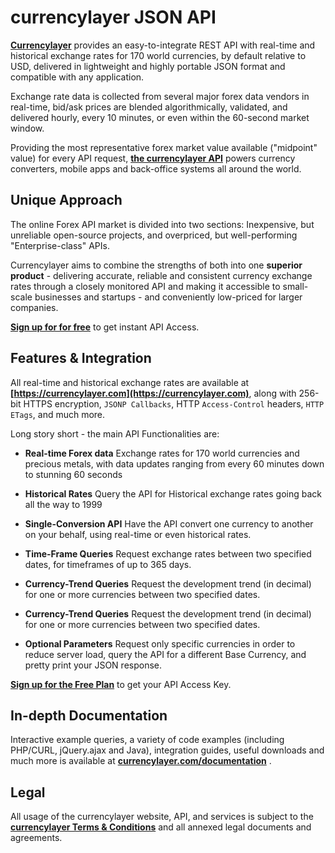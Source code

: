 # currencylayer JSON API

**[Currencylayer](https://currencylayer.com)** provides an easy-to-integrate REST API with real-time and historical exchange rates for 170 world currencies, by default relative to USD, delivered in lightweight and highly portable JSON format and compatible with any application.

Exchange rate data is collected from several major forex data vendors in real-time, bid/ask prices are blended algorithmically, validated, and delivered hourly, every 10 minutes, or even within the 60-second market window.

Providing the most representative forex market value available ("midpoint" value) for every API request, **[the currencylayer API](https://currencylayer.com)** powers currency converters, mobile apps and back-office systems all around the world.

## Unique Approach

The online Forex API market is divided into two sections: Inexpensive, but unreliable open-source projects, and overpriced, but well-performing "Enterprise-class" APIs.

Currencylayer aims to combine the strengths of both into one **superior product** - delivering accurate, reliable and consistent currency exchange rates through a closely monitored API and making it accessible to small-scale businesses and startups - and conveniently low-priced for larger companies.

**[Sign up for for free](https://currencylayer.com/product)** to get instant API Access.

## Features & Integration

All real-time and historical exchange rates are available at **[https://currencylayer.com](https://currencylayer.com)**, along with 256-bit HTTPS encryption, `JSONP Callbacks`, HTTP `Access-Control` headers, `HTTP ETags`, and much more.

Long story short - the main API Functionalities are:

* **Real-time Forex data**
Exchange rates for 170 world currencies and precious metals, with data updates ranging from every 60 minutes down to stunning 60 seconds 

* **Historical Rates**
Query the API for Historical exchange rates going back all the way to 1999

* **Single-Conversion API**
Have the API convert one currency to another on your behalf, using real-time or even historical rates.

* **Time-Frame Queries**
Request exchange rates between two specified dates, for timeframes of up to 365 days.

* **Currency-Trend Queries**
Request the development trend (in decimal) for one or more currencies between two specified dates.

* **Currency-Trend Queries**
Request the development trend (in decimal) for one or more currencies between two specified dates.

* **Optional Parameters**
Request only specific currencies in order to reduce server load, query the API for a different Base Currency, and pretty print your JSON response.

**[Sign up for the Free Plan](https://currencylayer.com/product)** to get your API Access Key.


## In-depth Documentation

Interactive example queries, a variety of code examples (including PHP/CURL, jQuery.ajax and Java), integration guides, useful downloads and much more is available at **[currencylayer.com/documentation](https://currencylayer.com/documentation)** .


## Legal

All usage of the currencylayer website, API, and services is subject to the **[currencylayer Terms & Conditions](https://currencylayer.com/terms)** and all annexed legal documents and agreements.
